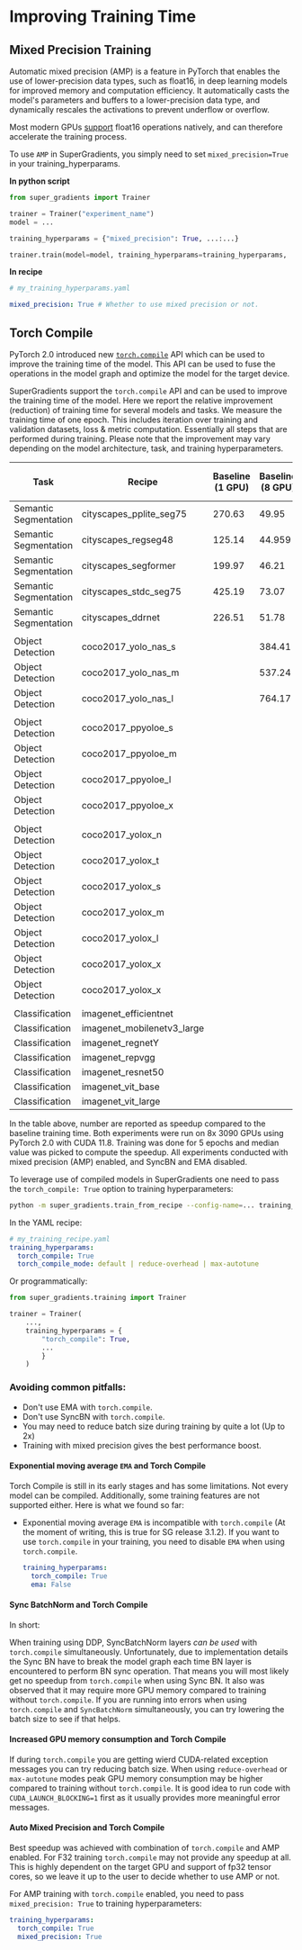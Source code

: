 # Improving Training Time

## Mixed Precision Training

Automatic mixed precision (AMP) is a feature in PyTorch that enables the use of lower-precision data types, such as float16, in deep learning models for improved memory and computation efficiency. 
It automatically casts the model's parameters and buffers to a lower-precision data type, and dynamically rescales the activations to prevent underflow or overflow. 

Most modern GPUs [support](https://docs.nvidia.com/deeplearning/tensorrt/support-matrix/index.html#hardware-precision-matrix) float16 operations natively, and can therefore accelerate the training process.

To use `AMP` in SuperGradients, you simply need to set `mixed_precision=True` in your training_hyperparams.

**In python script**
```python
from super_gradients import Trainer

trainer = Trainer("experiment_name")
model = ...

training_hyperparams = {"mixed_precision": True, ...:...}

trainer.train(model=model, training_hyperparams=training_hyperparams, ...)
```

**In recipe**
```yaml
# my_training_hyperparams.yaml

mixed_precision: True # Whether to use mixed precision or not.
```


## Torch Compile

PyTorch 2.0 introduced new [`torch.compile`](https://pytorch.org/tutorials/intermediate/torch_compile_tutorial.html) API which can be used to improve the training time of the model. 
This API can be used to fuse the operations in the model graph and optimize the model for the target device.

SuperGradients support the `torch.compile` API and can be used to improve the training time of the model. 
Here we report the relative improvement (reduction) of training time for several models and tasks. We measure the training time of one epoch. 
This includes iteration over training and validation datasets, loss & metric computation. Essentially all steps that are performed during training.
Please note that the improvement may vary depending on the model architecture, task, and training hyperparameters.

| Task                  | Recipe                      | Baseline (1 GPU) | Baseline (8 GPU) | 1 GPU With Compile | 8 GPU With Compile | Speedup, % (1 GPU) | Speedup, % (8 GPU) |
|-----------------------|-----------------------------|------------------|------------------|--------------------|--------------------|--------------------|--------------------|
| Semantic Segmentation | cityscapes_pplite_seg75     | 270.63           | 49.95            | 119.11             | 35.91              | 56%                | 18%                |
| Semantic Segmentation | cityscapes_regseg48         | 125.14           | 44.959           | 108.57             | 44.55              | 13.2%              | 0.9%               |
| Semantic Segmentation | cityscapes_segformer        | 199.97           | 46.21            | 162.52             | 43.71              | 18.7%              | 5.4%               |
| Semantic Segmentation | cityscapes_stdc_seg75       | 425.19           | 73.07            | 153.16             | 45.89              | 63.9%              | 37.19%             |
| Semantic Segmentation | cityscapes_ddrnet           | 226.51           | 51.78            | 174.11             | 48.29              | 23.1%              | 7.3%               |
|                       |                             |                  |                  |                    |                    |                    |                    |
| Object Detection      | coco2017_yolo_nas_s         |                  | 384.41           |                    | 376.10             |                    | 2.42%              |
| Object Detection      | coco2017_yolo_nas_m         |                  | 537.24           |                    | 508.40             |                    | 0.19%              |
| Object Detection      | coco2017_yolo_nas_l         |                  | 764.17           |                    | 745.58             |                    |                    |
|                       |                             |                  |                  |                    |                    |                    |                    |
| Object Detection      | coco2017_ppyoloe_s          |                  |                  |                    |                    |                    |                    |
| Object Detection      | coco2017_ppyoloe_m          |                  |                  |                    |                    |                    |                    |
| Object Detection      | coco2017_ppyoloe_l          |                  |                  |                    |                    |                    |                    |
| Object Detection      | coco2017_ppyoloe_x          |                  |                  |                    |                    |                    |                    |
|                       |                             |                  |                  |                    |                    |                    |                    |
| Object Detection      | coco2017_yolox_n            |                  |                  |                    |                    |                    |                    |
| Object Detection      | coco2017_yolox_t            |                  |                  |                    |                    |                    |                    |
| Object Detection      | coco2017_yolox_s            |                  |                  |                    |                    |                    |                    |
| Object Detection      | coco2017_yolox_m            |                  |                  |                    |                    |                    |                    |
| Object Detection      | coco2017_yolox_l            |                  |                  |                    |                    |                    |                    |
| Object Detection      | coco2017_yolox_x            |                  |                  |                    |                    |                    |                    |
| Object Detection      | coco2017_yolox_x            |                  |                  |                    |                    |                    |                    |
|                       |                             |                  |                  |                    |                    |                    |                    |
| Classification        | imagenet_efficientnet       |                  |                  |                    |                    |                    |                    |
| Classification        | imagenet_mobilenetv3_large  |                  |                  |                    |                    |                    |                    |
| Classification        | imagenet_regnetY            |                  |                  |                    |                    |                    |                    |
| Classification        | imagenet_repvgg             |                  |                  |                    |                    |                    |                    |
| Classification        | imagenet_resnet50           |                  |                  |                    |                    |                    |                    |
| Classification        | imagenet_vit_base           |                  |                  |                    |                    |                    |                    |
| Classification        | imagenet_vit_large          |                  |                  |                    |                    |                    |                    |

In the table above, number are reported as speedup compared to the baseline training time. 
Both experiments were run on 8x 3090 GPUs using PyTorch 2.0 with CUDA 11.8. 
Training was done for 5 epochs and median value was picked to compute the speedup. 
All experiments conducted with mixed precision (AMP) enabled, and SyncBN and EMA disabled.

To leverage use of compiled models in SuperGradients one need to pass the `torch_compile: True` option to training hyperparameters:

```bash
python -m super_gradients.train_from_recipe --config-name=... training_hyperparams.torch_compile=True
```

In the YAML recipe:

```yaml
# my_training_recipe.yaml
training_hyperparams:
  torch_compile: True 
  torch_compile_mode: default | reduce-overhead | max-autotune
```


Or programmatically:

```python
from super_gradients.training import Trainer

trainer = Trainer(
    ...,
    training_hyperparams = {
        "torch_compile": True,
        ...
        }
    )
```



### Avoiding common pitfalls:

* Don't use EMA with `torch.compile`.
* Don't use SyncBN with `torch.compile`.
* You may need to reduce batch size during training by quite a lot (Up to 2x)
* Training with mixed precision gives the best performance boost.

#### Exponential moving average `EMA` and Torch Compile

Torch Compile is still in its early stages and has some limitations. Not every model can be compiled. 
Additionally, some training features are not supported either. 
Here is what we found so far:

* Exponential moving average `EMA` is incompatible with `torch.compile` (At the moment of writing, this is true for SG release 3.1.2). 
  If you want to use `torch.compile` in your training, you need to disable `EMA` when using `torch.compile`.
  ```yaml
  training_hyperparams:
    torch_compile: True 
    ema: False
  ```
  
#### Sync BatchNorm and Torch Compile 

In short: 

When training using DDP, SyncBatchNorm layers _can be used_ with `torch.compile` simultaneously. 
Unfortunately, due to implementation details the Sync BN have to break the model graph each time BN layer is encountered to perform BN sync operation.
That means you will most likely get no speedup from `torch.compile` when using Sync BN.
It also was observed that it may require more GPU memory compared to training without `torch.compile`.
If you are running into errors when using `torch.compile` and `SyncBatchNorm` simultaneously, you can try lowering the batch size to see if that helps.

#### Increased GPU memory consumption and Torch Compile

If during `torch.compile` you are getting wierd CUDA-related exception messages you can try reducing batch size. 
When using `reduce-overhead` or `max-autotune` modes peak GPU memory consumption may be higher compared to training without `torch.compile`.
It is good idea to run code with `CUDA_LAUNCH_BLOCKING=1` first as it usually provides more meaningful error messages.

#### Auto Mixed Precision and Torch Compile

Best speedup was achieved with combination of `torch.compile` and AMP enabled. For F32 training `torch.compile` may not provide any speedup at all.
This is highly dependent on the target GPU and support of fp32 tensor cores, so we leave it up to the user to decide whether to use AMP or not.

For AMP training with `torch.compile` enabled, you need to pass `mixed_precision: True` to training hyperparameters:
  ```yaml
  training_hyperparams:
    torch_compile: True 
    mixed_precision: True
  ```
